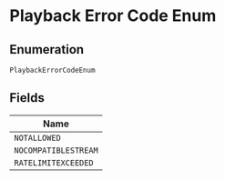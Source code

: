 
# Playback Error Code Enum

## Enumeration

`PlaybackErrorCodeEnum`

## Fields

| Name |
|  --- |
| `NOTALLOWED` |
| `NOCOMPATIBLESTREAM` |
| `RATELIMITEXCEEDED` |

